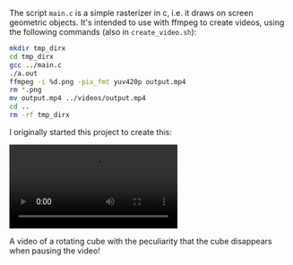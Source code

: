 The script `main.c` is a simple rasterizer in c, i.e. it draws on screen geometric objects. It's intended to use with ffmpeg to create videos, using the following commands (also in `create_video.sh`):

```bash
mkdir tmp_dirx
cd tmp_dirx
gcc ../main.c
./a.out
ffmpeg -i %d.png -pix_fmt yuv420p output.mp4
rm *.png
mv output.mp4 ../videos/output.mp4
cd ..
rm -rf tmp_dirx
```

I originally started this project to create this:

<video controls src="5final/output.mp4" title="Title"></video>

A video of a rotating cube with the peculiarity that the cube disappears when pausing the video!
